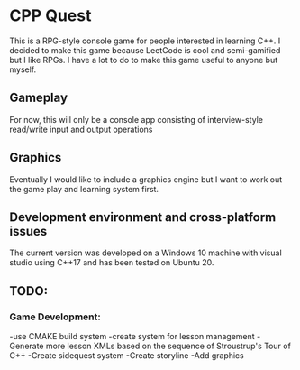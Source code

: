 # CPP Quest

This is a RPG-style console game for people interested in learning C++. I decided to make this game because LeetCode is cool and semi-gamified but I like RPGs. I have a lot to do to make this game useful to anyone but myself. 

## Gameplay
For now, this will only be a console app consisting of interview-style read/write input and output operations

## Graphics
Eventually I would like to include a graphics engine but I want to work out the game play and learning system first.

## Development environment and cross-platform issues
The current version was developed on a Windows 10 machine with visual studio using C++17 and has been tested on Ubuntu 20.

## TODO:
### Game Development:
-use CMAKE build system
-create system for lesson management
-Generate more lesson XMLs based on the sequence of Stroustrup's Tour of C++
-Create sidequest system
-Create storyline
-Add graphics
